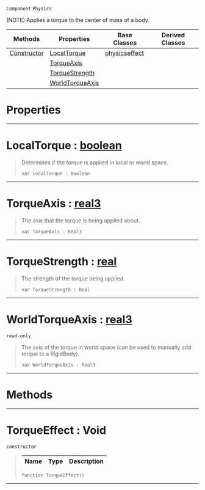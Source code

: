  `Component` `Physics`



(NOTE) Applies a torque to the center of mass of a body.

|Methods|Properties|Base Classes|Derived Classes|
|---|---|---|---|
|[Constructor](torqueeffect.md#torqueeffect-void)|[LocalTorque](torqueeffect.md#localtorque-zilch-engine)|[physicseffect](physicseffect.md)| |
| |[TorqueAxis](torqueeffect.md#torqueaxis-zilch-engine-d)| | |
| |[TorqueStrength](torqueeffect.md#torquestrength-zilch-engi)| | |
| |[WorldTorqueAxis](torqueeffect.md#worldtorqueaxis-zilch-eng)| | |


 #  Properties


---  
 #  LocalTorque : [boolean](../nada_base_types/boolean.md)

> Determines if the torque is applied in local or world space.
> ```TS:Nada
> var LocalTorque : Boolean


---  
 #  TorqueAxis : [real3](../nada_base_types/real3.md)

> The axis that the torque is being applied about.
> ```TS:Nada
> var TorqueAxis : Real3


---  
 #  TorqueStrength : [real](../nada_base_types/real.md)

> The strength of the torque being applied.
> ```TS:Nada
> var TorqueStrength : Real


---  
 #  WorldTorqueAxis : [real3](../nada_base_types/real3.md)

 `read-only`

> The axis of the torque in world space (can be used to manually add torque to a RigidBody).
> ```TS:Nada
> var WorldTorqueAxis : Real3


---  
 #  Methods


---  
 #  TorqueEffect : Void

 `constructor`

> 
> |Name|Type|Description|
> |---|---|---|
> ```TS:Nada
> function TorqueEffect()
> ``` 


---  
 

 